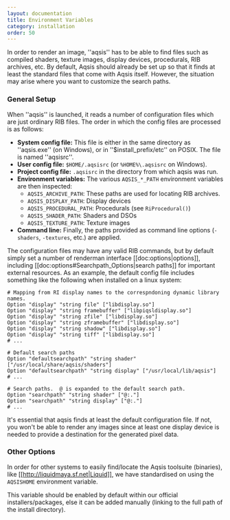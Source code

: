 ```yaml
---
layout: documentation
title: Environment Variables 
category: installation
order: 50
---
```


In order to render an image, ''aqsis'' has to be able to find files such as
compiled shaders, texture images, display devices, procedurals, RIB archives,
etc. By default, Aqsis should already be set up so that it finds at least the
standard files that come with Aqsis itself. However, the situation may arise
where you want to customize the search paths.

### General Setup

When ''aqsis'' is launched, it reads a number of configuration files which are
just ordinary RIB files.  The order in which the config files are processed is
as follows:

- **System config file:** This file is either in the same directory as
  ''aqsis.exe'' (on Windows), or in ''$install_prefix/etc'' on POSIX. The file
  is named ''aqsisrc''. 
- **User config file:** `$HOME/.aqsisrc` (or `%HOME%\.aqsisrc` on Windows).
- **Project config file:** `.aqsisrc` in the directory from which aqsis was run.
- **Environment variables:** The various `AQSIS_*_PATH` environment variables
  are then inspected:
  * `AQSIS_ARCHIVE_PATH`: These paths are used for locating RIB archives.
  * `AQSIS_DISPLAY_PATH`: Display devices
  * `AQSIS_PROCEDURAL_PATH`: Procedurals (see `RiProcedural()`)
  * `AQSIS_SHADER_PATH`: Shaders and DSOs
  * `AQSIS_TEXTURE_PATH`: Texture images
- **Command line:** Finally, the paths provided as command line options
  (`-shaders`, `-textures`, etc.) are applied.

The configuration files may have any valid RIB commands, but by default simply
set a number of renderman interface [[doc:options|options]], including
[[doc:options#Searchpath_Options|search paths]] for important external
resources.  As an example, the default config file includes something like the
following when installed on a linux system:

    # Mapping from RI display names to the correspndoning dynamic library names.
    Option "display" "string file" ["libdisplay.so"]
    Option "display" "string framebuffer" ["libpiqsldisplay.so"]
    Option "display" "string zfile" ["libdisplay.so"]
    Option "display" "string zframebuffer" ["libdisplay.so"]
    Option "display" "string shadow" ["libdisplay.so"]
    Option "display" "string tiff" ["libdisplay.so"]
    # ...

    # Default search paths
    Option "defaultsearchpath" "string shader" ["/usr/local/share/aqsis/shaders"]
    Option "defaultsearchpath" "string display" ["/usr/local/lib/aqsis"]
    # ...

    # Search paths.  @ is expanded to the default search path.
    Option "searchpath" "string shader" ["@:."]
    Option "searchpath" "string display" ["@:."]
    # ...

It's essential that aqsis finds at least the default configuration file.  If
not, you won't be able to render any images since at least one display device
is needed to provide a destination for the generated pixel data.

### Other Options

In order for other systems to easily find/locate the Aqsis toolsuite
(binaries), like [[http://liquidmaya.sf.net|Liquid]], we have standardised on
using the `AQSISHOME` environment variable.

This variable should be enabled by default within our official
installers/packages, else it can be added manually (linking to the full path
of the install directory).

